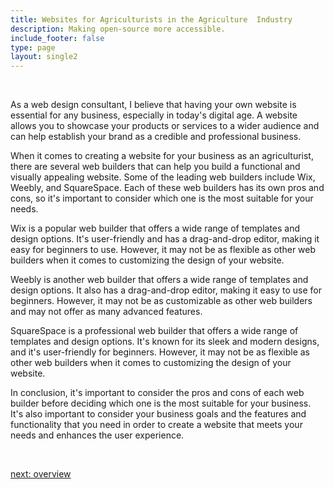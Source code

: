 ```yaml
---
title: Websites for Agriculturists in the Agriculture  Industry
description: Making open-source more accessible.
include_footer: false
type: page
layout: single2
---
```


<br>
<p>
As a web design consultant, I believe that having your own website is essential for any business, especially in today's digital age. A website allows you to showcase your products or services to a wider audience and can help establish your brand as a credible and professional business.

When it comes to creating a website for your business as an agriculturist, there are several web builders that can help you build a functional and visually appealing website. Some of the leading web builders include Wix, Weebly, and SquareSpace. Each of these web builders has its own pros and cons, so it's important to consider which one is the most suitable for your needs.

Wix is a popular web builder that offers a wide range of templates and design options. It's user-friendly and has a drag-and-drop editor, making it easy for beginners to use. However, it may not be as flexible as other web builders when it comes to customizing the design of your website.

Weebly is another web builder that offers a wide range of templates and design options. It also has a drag-and-drop editor, making it easy to use for beginners. However, it may not be as customizable as other web builders and may not offer as many advanced features.

SquareSpace is a professional web builder that offers a wide range of templates and design options. It's known for its sleek and modern designs, and it's user-friendly for beginners. However, it may not be as flexible as other web builders when it comes to customizing the design of your website.

In conclusion, it's important to consider the pros and cons of each web builder before deciding which one is the most suitable for your business. It's also important to consider your business goals and the features and functionality that you need in order to create a website that meets your needs and enhances the user experience.

<br>

<a href="https://workdojos.com/agriculturist/overview">next: overview</a>
<br>
<br>
</p>
